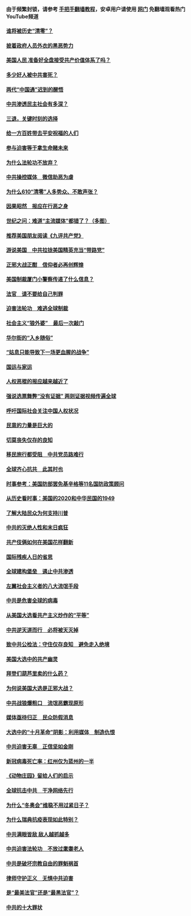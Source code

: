#### 由于频繁封锁，请参考 [手把手翻墙教程](https://github.com/gfw-breaker/guides/wiki/)，安卓用户请使用 [网门](https://github.com/gfw-breaker/nogfw/blob/master/dl.md?t=01020100) 免翻墙观看热门YouTube频道 

#### [谁将被历史“清零”？](../pages/251/417485.md?t=01020100) 

#### [披着政府人员外衣的黑恶势力](../pages/251/417442.md?t=01020100) 

#### [美国人民 准备好全盘接受共产价值体系了吗？](../pages/251/417491.md?t=01020100) 

#### [多少好人被中共害死？](../pages/251/417144.md?t=01020100) 

#### [两代“中国通”迟到的醒悟](../pages/251/417064.md?t=01020100) 

#### [中共渗透民主社会有多深？](../pages/251/417063.md?t=01020100) 

#### [三退，关键时刻的选择](../pages/251/416969.md?t=01020100) 

#### [给一方百姓带去平安祝福的人们](../pages/251/416941.md?t=01020100) 

#### [参与迫害等于拿生命赌未来](../pages/251/416856.md?t=01020100) 

#### [为什么法轮功不放弃？](../pages/251/416864.md?t=01020100) 

#### [中共操控媒体　微信助恶为虐](../pages/251/416724.md?t=01020100) 

#### [为什么610“清零”人多势众、不敢声张？](../pages/251/416632.md?t=01020100) 

#### [因果昭然　报应在行恶之身](../pages/251/416582.md?t=01020100) 

#### [世纪之问：难道“主流媒体”都错了？（多图）](../pages/251/416571.md?t=01020100) 

#### [推荐美国朋友阅读《九评共产党》](../pages/251/416510.md?t=01020100) 

#### [游说美国　中共拉拢美国精英充当“带路党”](../pages/251/416529.md?t=01020100) 

#### [正邪大战正酣　信仰者必再创辉煌](../pages/251/416433.md?t=01020100) 

#### [美国制裁厦门小警察传递了什么信息？](../pages/251/416432.md?t=01020100) 

#### [法官　请不要给自己判罪](../pages/251/416379.md?t=01020100) 

#### [迫害法轮功　难逃全球制裁](../pages/251/416380.md?t=01020100) 

#### [社会主义“狼外婆”　最后一次敲门](../pages/251/416394.md?t=01020100) 

#### [华尔街的“入乡随俗”](../pages/251/416395.md?t=01020100) 

#### [“姑息只能导致下一场更血腥的战争”](../pages/251/416223.md?t=01020100) 

#### [国运与家运](../pages/251/416224.md?t=01020100) 

#### [人权恶棍的报应越来越近了](../pages/251/416276.md?t=01020100) 

#### [强说选票舞弊“没有证据” 两则证据视频传遍全球](../pages/251/416227.md?t=01020100) 

#### [呼吁国际社会关注中国人权状况](../pages/251/416135.md?t=01020100) 

#### [民意的力量是巨大的](../pages/251/416222.md?t=01020100) 

#### [切莫丧失仅存的良知](../pages/251/416134.md?t=01020100) 

#### [移民旅行都受阻　中共党员路难行](../pages/251/416033.md?t=01020100) 

#### [全球齐心抗共　此其时也](../pages/251/415989.md?t=01020100) 

#### [时事参考：美国防部罢免基辛格等11名国防政策顾问](../pages/251/415970.md?t=01020100) 

#### [从历史看时事：美国的2020和中华民国的1949](../pages/251/415949.md?t=01020100) 

#### [了解大陆民众为何支持川普](../pages/251/415950.md?t=01020100) 

#### [中共的灭绝人性和末日疯狂](../pages/251/415944.md?t=01020100) 

#### [共产伎俩如何在美国花样翻新](../pages/251/415908.md?t=01020100) 

#### [国际残疾人日的省思](../pages/251/415849.md?t=01020100) 

#### [全球建构堡垒　遏止中共渗透](../pages/251/415850.md?t=01020100) 

#### [左翼社会主义者的八大流氓手段](../pages/251/415802.md?t=01020100) 

#### [中共是危害全球的病毒](../pages/251/415569.md?t=01020100) 

#### [从美国大选看共产主义炒作的“平等”](../pages/251/415654.md?t=01020100) 

#### [中共逆天道而行　必将被天灭掉](../pages/251/415626.md?t=01020100) 

#### [致中共公检法：守住仅存良知　避免走入绝境](../pages/251/415627.md?t=01020100) 

#### [美国大选中的共产幽灵](../pages/251/415618.md?t=01020100) 

#### [拜登们葫芦里卖的什么药？](../pages/251/415531.md?t=01020100) 

#### [为何说美国大选是正邪大战？](../pages/251/415530.md?t=01020100) 

#### [中共战狼爆粗口　流氓恶霸现原形](../pages/251/415426.md?t=01020100) 

#### [媒体亟待归正　民众防假消息](../pages/251/415402.md?t=01020100) 

#### [大选中的“十月革命”阴影：利用媒体　制造仇恨](../pages/251/415334.md?t=01020100) 

#### [中共迫害无辜　正信坚如金刚](../pages/251/415307.md?t=01020100) 

#### [新冠病毒死亡率：红州仅为蓝州的一半](../pages/251/415164.md?t=01020100) 

#### [《动物庄园》留给人们的启示](../pages/251/415178.md?t=01020100) 

#### [全球抗击中共　干净网络先行](../pages/251/415096.md?t=01020100) 

#### [为什么“冬奥会”维稳不用过紧日子？](../pages/251/414949.md?t=01020100) 

#### [为什么瑞典抗疫表现如此特别？](../pages/251/414950.md?t=01020100) 

#### [中共满眼皆敌 敌人越抓越多](../pages/251/415053.md?t=01020100) 

#### [中共迫害法轮功　不放过耄耋老人](../pages/251/414994.md?t=01020100) 

#### [中共是破坏宗教自由的罪魁祸首](../pages/251/414901.md?t=01020100) 

#### [律师守护正义　无惧中共迫害](../pages/251/414900.md?t=01020100) 

#### [是“最美法官”还是“最黑法官”？](../pages/251/414885.md?t=01020100) 

#### [中共的十大罪状](../pages/251/414772.md?t=01020100) 

